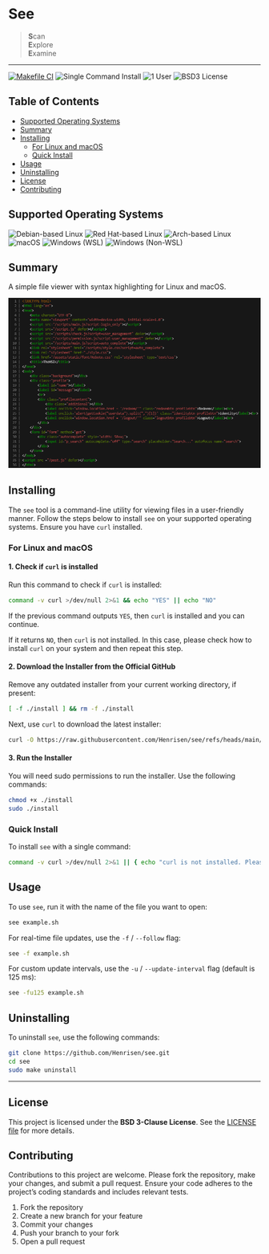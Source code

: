 # See

> **S**can  
> **E**xplore  
> **E**xamine  

---

[![Makefile CI](https://github.com/Henrisen/see/actions/workflows/makefile.yml/badge.svg)](https://github.com/Henrisen/see/actions/workflows/makefile.yml)
![Single Command Install](https://img.shields.io/badge/Installation-Single_Command_Install-ok)
![1 User](https://img.shields.io/badge/Users-1-ok)
![BSD3 License](https://img.shields.io/badge/License-BSD--3--Clause-yellow)

## Table of Contents
- [Supported Operating Systems](#supported-operating-systems)
- [Summary](#summary)
- [Installing](#installing)
  - [For Linux and macOS](#for-linux-and-macos)
  - [Quick Install](#quick-install)
- [Usage](#usage)
- [Uninstalling](#uninstalling)
- [License](#license)
- [Contributing](#contributing)

## Supported Operating Systems

![Debian-based Linux](https://img.shields.io/badge/Linux-Supported-green)
![Red Hat-based Linux](https://img.shields.io/badge/Linux-Supported-green)
![Arch-based Linux](https://img.shields.io/badge/Linux-Supported-green)
![macOS](https://img.shields.io/badge/macOS-Supported-green)
![Windows (WSL)](https://img.shields.io/badge/Windows-WSL%20Supported-green)
![Windows (Non-WSL)](https://img.shields.io/badge/Windows-Non--WSL%20Not%20Supported-red)

## Summary

A simple file viewer with syntax highlighting for Linux and macOS.

![Screenshot of see](https://github.com/Henrisen/see/blob/main/.github/resources/1.png?raw=true)

## Installing

The `see` tool is a command-line utility for viewing files in a user-friendly manner. Follow the steps below to install `see` on your supported operating systems. Ensure you have `curl` installed.

### For Linux and macOS

#### 1. Check if `curl` is installed

Run this command to check if `curl` is installed:

```bash
command -v curl >/dev/null 2>&1 && echo "YES" || echo "NO"
```

If the previous command outputs `YES`, then `curl` is installed and you can continue.

If it returns `NO`, then `curl` is not installed. In this case, please check how to install `curl` on your system and then repeat this step.

#### 2. Download the Installer from the Official GitHub

Remove any outdated installer from your current working directory, if present:

```bash
[ -f ./install ] && rm -f ./install
```

Next, use `curl` to download the latest installer:

```bash
curl -O https://raw.githubusercontent.com/Henrisen/see/refs/heads/main/install
```

#### 3. Run the Installer

You will need sudo permissions to run the installer. Use the following commands:

```bash
chmod +x ./install
sudo ./install
```

### Quick Install

To install `see` with a single command:

```bash
command -v curl >/dev/null 2>&1 || { echo "curl is not installed. Please install curl and try again."; } && rm -f ./install && curl -s -O https://raw.githubusercontent.com/Henrisen/see/refs/heads/main/install && chmod +x ./install && sudo ./install
```

## Usage

To use `see`, run it with the name of the file you want to open:

```bash
see example.sh
```

For real-time file updates, use the `-f` / `--follow` flag:

```bash
see -f example.sh
```

For custom update intervals, use the `-u` / `--update-interval` flag (default is 125 ms):

```bash
see -fu125 example.sh
```

## Uninstalling

To uninstall `see`, use the following commands:

```bash
git clone https://github.com/Henrisen/see.git
cd see
sudo make uninstall
```

---

## License

This project is licensed under the **BSD 3-Clause License**. See the [LICENSE file](LICENSE) for more details.

## Contributing

Contributions to this project are welcome. Please fork the repository, make your changes, and submit a pull request. Ensure your code adheres to the project’s coding standards and includes relevant tests.

1. Fork the repository
2. Create a new branch for your feature
3. Commit your changes
4. Push your branch to your fork
5. Open a pull request
